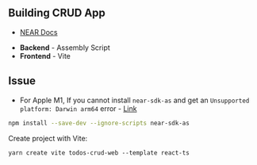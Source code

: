 Building CRUD App
---

- [NEAR Docs](https://docs.near.org/docs/tutorials/apps/todos-crud-app)

* **Backend** - Assembly Script
* **Frontend** - Vite

## Issue

- For Apple M1, If you cannot install `near-sdk-as` and get an `Unsupported platform: Darwin arm64` error - [Link](https://docs.near.org/docs/faq/developer-faq#4-building-smart-contracts-on-apple-m1-arm64)

```bash
npm install --save-dev --ignore-scripts near-sdk-as
```

Create project with Vite:

```
yarn create vite todos-crud-web --template react-ts
```
